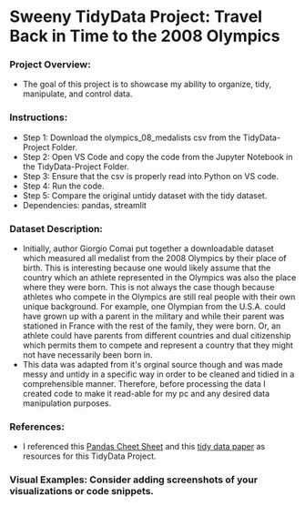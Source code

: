 # Sweeny TidyData Project: Travel Back in Time to the 2008 Olympics #

### Project Overview:
- The goal of this project is to showcase my ability to organize, tidy, manipulate, and control data.

### Instructions:
- Step 1: Download the olympics_08_medalists csv from the TidyData-Project Folder.
- Step 2: Open VS Code and copy the code from the Jupyter Notebook in the TidyData-Project Folder.
- Step 3: Ensure that the csv is properly read into Python on VS code.
- Step 4: Run the code.
- Step 5: Compare the original untidy dataset with the tidy dataset.
- Dependencies: pandas, streamlit
  
### Dataset Description:
- Initially, author Giorgio Comai put together a downloadable dataset which measured all medalist from the 2008 Olympics by their place of birth. This is interesting because one would likely assume that the country which an athlete represented in the Olympics was also the place where they were born. This is not always the case though because athletes who compete in the Olympics are still real people with their own unique background. For example, one Olympian from the U.S.A. could have grown up with a parent in the military and while their parent was stationed in France with the rest of the family, they were born. Or, an athlete could have parents from different countries and dual citizenship which permits them to compete and represent a country that they might not have necessarily been born in.
- This data was adapted from it's orginal source though and was made messy and untidy in a specific way in order to be cleaned and tidied in a comprehensible manner. Therefore, before processing the data I created code to make it read-able for my pc and any desired data manipulation purposes.

### References: 
- I referenced this [Pandas Cheet Sheet](https://pandas.pydata.org/Pandas_Cheat_Sheet.pdf) and this [tidy data paper](https://vita.had.co.nz/papers/tidy-data.pdf) as resources for this TidyData Project.
  
### Visual Examples: Consider adding screenshots of your visualizations or code snippets.
